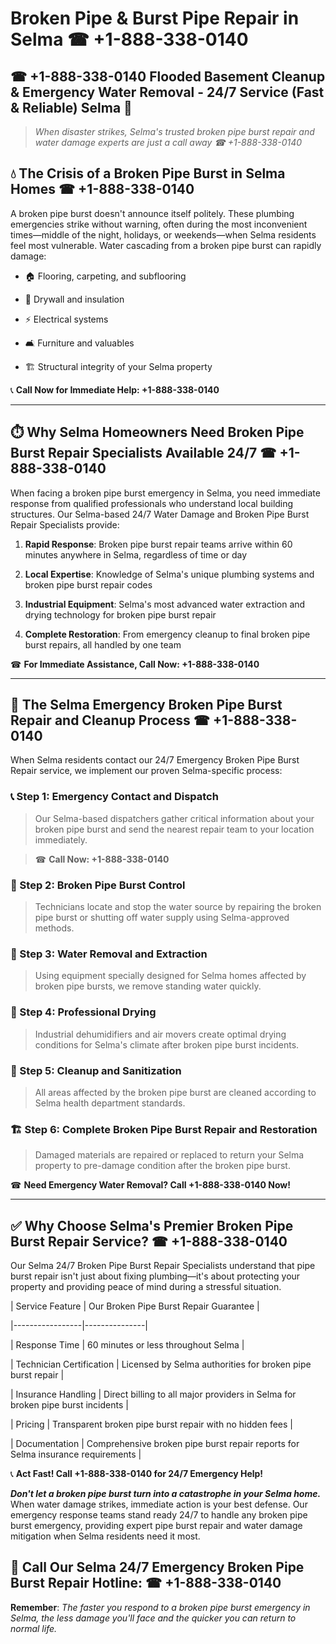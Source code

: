 # Broken Pipe & Burst Pipe Repair in Selma ☎ +1-888-338-0140  
## ☎ +1-888-338-0140 Flooded Basement Cleanup & Emergency Water Removal - 24/7 Service (Fast & Reliable) Selma 🚨  

> *When disaster strikes, Selma's trusted broken pipe burst repair and water damage experts are just a call away ☎ +1-888-338-0140*  

## 💧 The Crisis of a Broken Pipe Burst in Selma Homes ☎ +1-888-338-0140  

A broken pipe burst doesn't announce itself politely. These plumbing emergencies strike without warning, often during the most inconvenient times—middle of the night, holidays, or weekends—when Selma residents feel most vulnerable. Water cascading from a broken pipe burst can rapidly damage:  

* 🏠 Flooring, carpeting, and subflooring  
* 🧱 Drywall and insulation  
* ⚡ Electrical systems  
* 🛋️ Furniture and valuables  
* 🏗️ Structural integrity of your Selma property  

📞 **Call Now for Immediate Help: +1-888-338-0140**  

---  

## ⏱️ Why Selma Homeowners Need Broken Pipe Burst Repair Specialists Available 24/7 ☎ +1-888-338-0140  

When facing a broken pipe burst emergency in Selma, you need immediate response from qualified professionals who understand local building structures. Our Selma-based 24/7 Water Damage and Broken Pipe Burst Repair Specialists provide:  

1. **Rapid Response**: Broken pipe burst repair teams arrive within 60 minutes anywhere in Selma, regardless of time or day  
2. **Local Expertise**: Knowledge of Selma's unique plumbing systems and broken pipe burst repair codes  
3. **Industrial Equipment**: Selma's most advanced water extraction and drying technology for broken pipe burst repair  
4. **Complete Restoration**: From emergency cleanup to final broken pipe burst repairs, all handled by one team  

☎ **For Immediate Assistance, Call Now: +1-888-338-0140**  

---  

## 🔧 The Selma Emergency Broken Pipe Burst Repair and Cleanup Process ☎ +1-888-338-0140  

When Selma residents contact our 24/7 Emergency Broken Pipe Burst Repair service, we implement our proven Selma-specific process:  

### 📞 Step 1: Emergency Contact and Dispatch  
> Our Selma-based dispatchers gather critical information about your broken pipe burst and send the nearest repair team to your location immediately.  
> ☎ **Call Now: +1-888-338-0140**  

### 🚿 Step 2: Broken Pipe Burst Control  
> Technicians locate and stop the water source by repairing the broken pipe burst or shutting off water supply using Selma-approved methods.  

### 🌊 Step 3: Water Removal and Extraction  
> Using equipment specially designed for Selma homes affected by broken pipe bursts, we remove standing water quickly.  

### 💨 Step 4: Professional Drying  
> Industrial dehumidifiers and air movers create optimal drying conditions for Selma's climate after broken pipe burst incidents.  

### 🧼 Step 5: Cleanup and Sanitization  
> All areas affected by the broken pipe burst are cleaned according to Selma health department standards.  

### 🏗️ Step 6: Complete Broken Pipe Burst Repair and Restoration  
> Damaged materials are repaired or replaced to return your Selma property to pre-damage condition after the broken pipe burst.  

☎ **Need Emergency Water Removal? Call +1-888-338-0140 Now!**  

---  

## ✅ Why Choose Selma's Premier Broken Pipe Burst Repair Service? ☎ +1-888-338-0140  

Our Selma 24/7 Broken Pipe Burst Repair Specialists understand that pipe burst repair isn't just about fixing plumbing—it's about protecting your property and providing peace of mind during a stressful situation.  

| Service Feature | Our Broken Pipe Burst Repair Guarantee |  
|-----------------|---------------|  
| Response Time | 60 minutes or less throughout Selma |  
| Technician Certification | Licensed by Selma authorities for broken pipe burst repair |  
| Insurance Handling | Direct billing to all major providers in Selma for broken pipe burst incidents |  
| Pricing | Transparent broken pipe burst repair with no hidden fees |  
| Documentation | Comprehensive broken pipe burst repair reports for Selma insurance requirements |  

📞 **Act Fast! Call +1-888-338-0140 for 24/7 Emergency Help!**  

***Don't let a broken pipe burst turn into a catastrophe in your Selma home.*** When water damage strikes, immediate action is your best defense. Our emergency response teams stand ready 24/7 to handle any broken pipe burst emergency, providing expert pipe burst repair and water damage mitigation when Selma residents need it most.  

## 📱 Call Our Selma 24/7 Emergency Broken Pipe Burst Repair Hotline: ☎ +1-888-338-0140  

**Remember**: *The faster you respond to a broken pipe burst emergency in Selma, the less damage you'll face and the quicker you can return to normal life.*